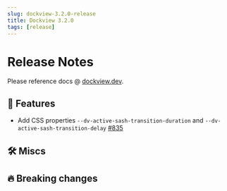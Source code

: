 ```yaml
---
slug: dockview-3.2.0-release
title: Dockview 3.2.0
tags: [release]
---
```


# Release Notes

Please reference docs @ [dockview.dev](https://dockview.dev).

## 🚀 Features

- Add CSS properties `--dv-active-sash-transition-duration` and `--dv-active-sash-transition-delay` [#835](https://github.com/mathuo/dockview/issues/859)

## 🛠 Miscs

## 🔥 Breaking changes

